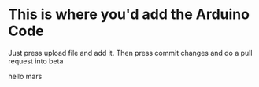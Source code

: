 # This is where you'd add the Arduino Code
Just press upload file and add it. Then press commit changes and do a pull request into beta

hello mars
